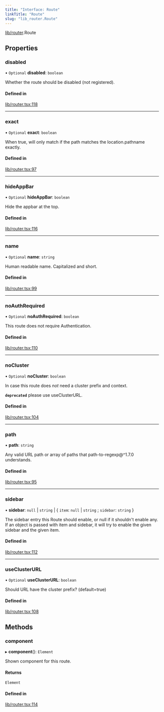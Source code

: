 ```yaml
---
title: "Interface: Route"
linkTitle: "Route"
slug: "lib_router.Route"
---
```


[lib/router](../modules/lib_router.md).Route

## Properties

### disabled

• `Optional` **disabled**: `boolean`

Whether the route should be disabled (not registered).

#### Defined in

[lib/router.tsx:118](https://github.com/headlamp-k8s/headlamp/blob/45b84205/frontend/src/lib/router.tsx#L118)

___

### exact

• `Optional` **exact**: `boolean`

When true, will only match if the path matches the location.pathname exactly.

#### Defined in

[lib/router.tsx:97](https://github.com/headlamp-k8s/headlamp/blob/45b84205/frontend/src/lib/router.tsx#L97)

___

### hideAppBar

• `Optional` **hideAppBar**: `boolean`

Hide the appbar at the top.

#### Defined in

[lib/router.tsx:116](https://github.com/headlamp-k8s/headlamp/blob/45b84205/frontend/src/lib/router.tsx#L116)

___

### name

• `Optional` **name**: `string`

Human readable name. Capitalized and short.

#### Defined in

[lib/router.tsx:99](https://github.com/headlamp-k8s/headlamp/blob/45b84205/frontend/src/lib/router.tsx#L99)

___

### noAuthRequired

• `Optional` **noAuthRequired**: `boolean`

This route does not require Authentication.

#### Defined in

[lib/router.tsx:110](https://github.com/headlamp-k8s/headlamp/blob/45b84205/frontend/src/lib/router.tsx#L110)

___

### noCluster

• `Optional` **noCluster**: `boolean`

In case this route does *not* need a cluster prefix and context.

**`deprecated`** please use useClusterURL.

#### Defined in

[lib/router.tsx:104](https://github.com/headlamp-k8s/headlamp/blob/45b84205/frontend/src/lib/router.tsx#L104)

___

### path

• **path**: `string`

Any valid URL path or array of paths that path-to-regexp@^1.7.0 understands.

#### Defined in

[lib/router.tsx:95](https://github.com/headlamp-k8s/headlamp/blob/45b84205/frontend/src/lib/router.tsx#L95)

___

### sidebar

• **sidebar**: ``null`` \| `string` \| { `item`: ``null`` \| `string` ; `sidebar`: `string`  }

The sidebar entry this Route should enable, or null if it shouldn't enable any. If an object is passed with item and sidebar, it will try to enable the given sidebar and the given item.

#### Defined in

[lib/router.tsx:112](https://github.com/headlamp-k8s/headlamp/blob/45b84205/frontend/src/lib/router.tsx#L112)

___

### useClusterURL

• `Optional` **useClusterURL**: `boolean`

Should URL have the cluster prefix? (default=true)

#### Defined in

[lib/router.tsx:108](https://github.com/headlamp-k8s/headlamp/blob/45b84205/frontend/src/lib/router.tsx#L108)

## Methods

### component

▸ **component**(): `Element`

Shown component for this route.

#### Returns

`Element`

#### Defined in

[lib/router.tsx:114](https://github.com/headlamp-k8s/headlamp/blob/45b84205/frontend/src/lib/router.tsx#L114)
